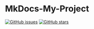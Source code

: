 ﻿# MkDocs-My-Project
<a href="https://github.com/hDmtP/MkDocs-My-Project/issues"><img alt="GitHub issues" src="https://img.shields.io/github/issues/hDmtP/MkDocs-My-Project?style=for-the-badge"></a>               <a href="https://github.com/hDmtP/MkDocs-My-Project/stargazers"><img alt="GitHub stars" src="https://img.shields.io/github/stars/hDmtP/MkDocs-My-Project?style=for-the-badge"></a>

